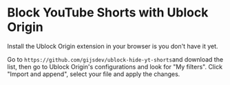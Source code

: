 # Block YouTube Shorts with Ublock Origin

Install the Ublock Origin extension in your browser is you don't have it yet. 

Go to `https://github.com/gijsdev/ublock-hide-yt-shorts`and download the list, then go to Ublock Origin's configurations and look for "My filters". Click "Import and append", select your file and apply the changes. 
